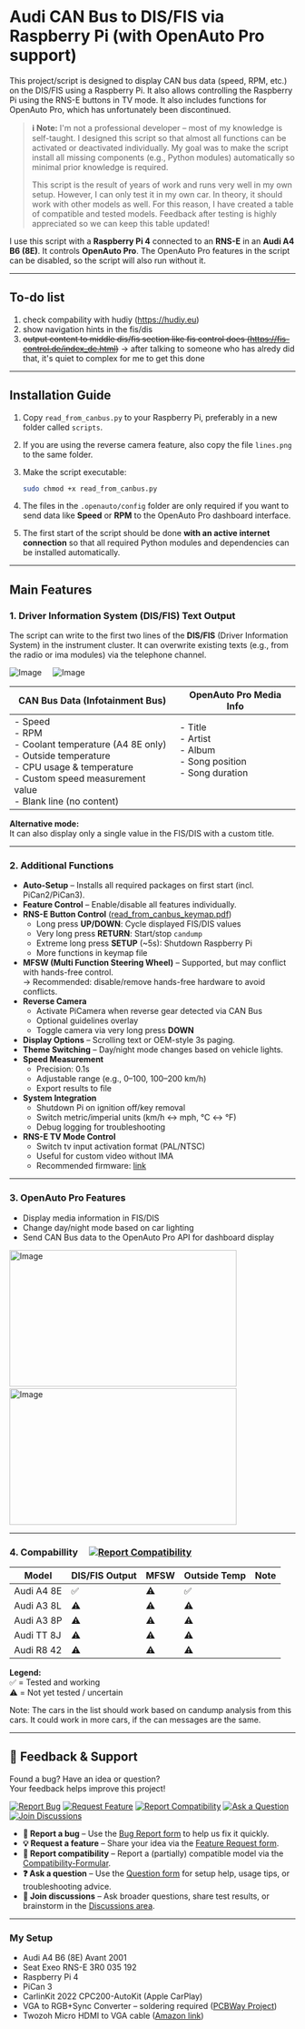 # Audi CAN Bus to DIS/FIS via Raspberry Pi (with OpenAuto Pro support)

This project/script is designed to display CAN bus data (speed, RPM, etc.) on the DIS/FIS using a Raspberry Pi. It also allows controlling the Raspberry Pi using the RNS-E buttons in TV mode. It also includes functions for OpenAuto Pro, which has unfortunately been discontinued.

> **ℹ️ Note:**
> I'm not a professional developer – most of my knowledge is self-taught. I designed this script so that almost all functions can be activated or deactivated individually. My goal was to make the script install all missing components (e.g., Python modules) automatically so minimal prior knowledge is required.
> 
> This script is the result of years of work and runs very well in my own setup. However, I can only test it in my own car. In theory, it should work with other models as well. For this reason, I have created a table of compatible and tested models. Feedback after testing is highly appreciated so we can keep this table updated!

I use this script with a **Raspberry Pi 4** connected to an **RNS-E** in an **Audi A4 B6 (8E)**. It controls **OpenAuto Pro**. The OpenAuto Pro features in the script can be disabled, so the script will also run without it.

---

## To-do list

1. check compability with hudiy (https://hudiy.eu)
2. show navigation hints in the fis/dis
3. ~~output content to middle dis/fis section like fis control does (https://fis-control.de/index_de.html)~~ -> after talking to someone who has alredy did that, it's quiet to complex for me to get this done

---

## Installation Guide

1. Copy `read_from_canbus.py` to your Raspberry Pi, preferably in a new folder called `scripts`.

2. If you are using the reverse camera feature, also copy the file `lines.png` to the same folder.

3. Make the script executable:
   ```bash
   sudo chmod +x read_from_canbus.py
   ```

4. The files in the `.openauto/config` folder are only required if you want to send data like **Speed** or **RPM** to the OpenAuto Pro dashboard interface.

5. The first start of the script should be done **with an active internet connection** so that all required Python modules and dependencies can be installed automatically.

---


## Main Features


### 1. Driver Information System (DIS/FIS) Text Output
The script can write to the first two lines of the **DIS/FIS** (Driver Information System) in the instrument cluster. It can overwrite existing texts (e.g., from the radio or ima modules) via the telephone channel.

![Image](https://github.com/user-attachments/assets/f16e3018-3c32-4819-99f9-9a51ef2f099c) &nbsp;&nbsp;&nbsp; ![Image](https://github.com/user-attachments/assets/abfc84b0-341d-49f7-b662-1df58eaa0d3d)

| **CAN Bus Data (Infotainment Bus)** | **OpenAuto Pro Media Info** |
|-------------------------------------|-----------------------------|
| - Speed<br>- RPM<br>- Coolant temperature (A4 8E only)<br>- Outside temperature<br>- CPU usage & temperature<br>- Custom speed measurement value<br>- Blank line (no content) | - Title<br>- Artist<br>- Album<br>- Song position<br>- Song duration <br> <br> <br> |


**Alternative mode:**  
It can also display only a single value in the FIS/DIS with a custom title.

---

### 2. Additional Functions

- **Auto-Setup** – Installs all required packages on first start (incl. PiCan2/PiCan3).
- **Feature Control** – Enable/disable all features individually.
- **RNS-E Button Control** ([read_from_canbus_keymap.pdf](read_from_canbus_keymap.pdf))
  - Long press **UP/DOWN**: Cycle displayed FIS/DIS values
  - Very long press **RETURN**: Start/stop `candump`
  - Extreme long press **SETUP** (~5s): Shutdown Raspberry Pi
  - More functions in keymap file
- **MFSW (Multi Function Steering Wheel)** – Supported, but may conflict with hands-free control.  
  → Recommended: disable/remove hands-free hardware to avoid conflicts.
- **Reverse Camera**
  - Activate PiCamera when reverse gear detected via CAN Bus
  - Optional guidelines overlay
  - Toggle camera via very long press **DOWN**
- **Display Options** – Scrolling text or OEM-style 3s paging.
- **Theme Switching** – Day/night mode changes based on vehicle lights.
- **Speed Measurement**
  - Precision: 0.1s
  - Adjustable range (e.g., 0–100, 100–200 km/h)
  - Export results to file
- **System Integration**
  - Shutdown Pi on ignition off/key removal
  - Switch metric/imperial units (km/h ↔ mph, °C ↔ °F)
  - Debug logging for troubleshooting
- **RNS-E TV Mode Control**
  - Switch tv input activation format (PAL/NTSC)
  - Useful for custom video without IMA
  - Recommended firmware: [link](https://rnse.pcbbc.co.uk/index.php)
---

### 3. OpenAuto Pro Features

- Display media information in FIS/DIS  
- Change day/night mode based on car lighting  
- Send CAN Bus data to the OpenAuto Pro API for dashboard display  

<img width="400" height="240" alt="Image" src="https://github.com/user-attachments/assets/01535419-f95a-4656-b91c-9c4fa2c4af94" />  &nbsp;&nbsp;&nbsp; <img width="400" height="240" alt="Image" src="https://github.com/user-attachments/assets/4f004626-ab8b-4a4a-9990-ed9ffc31d536" />

---

### 4. Compabillity &nbsp;&nbsp;&nbsp; [![Report Compatibility](https://img.shields.io/badge/🚗%20Report%20Compatibility-orange)](https://github.com/noobychris/audi-can-rpi/issues/new?labels=compatibility&template=report_compatibility.yml)

| Model        | DIS/FIS Output | MFSW | Outside Temp | Note |
|--------------|----------------|------|--------------|------|
| Audi A4 8E   | ✅              | ⚠️    | ✅           |      |
| Audi A3 8L   | ⚠️              | ⚠️    | ⚠️           |      |
| Audi A3 8P   | ⚠️              | ⚠️    | ⚠️           |      |
| Audi TT 8J   | ⚠️              | ⚠️    | ⚠️           |      |
| Audi R8 42   | ⚠️              | ⚠️    | ⚠️           |      |

**Legend:**  
✅ = Tested and working  
⚠️ = Not yet tested / uncertain 

Note: The cars in the list should work based on candump analysis from this cars. It could work in more cars, if the can messages are the same.

---

## 📨 Feedback & Support

Found a bug? Have an idea or question?  
Your feedback helps improve this project!

[![Report Bug](https://img.shields.io/badge/🐞%20Report%20Bug-red)](https://github.com/noobychris/audi-can-rpi/issues/new?template=bug_report.yml&labels=bug)
[![Request Feature](https://img.shields.io/badge/💡%20Request%20Feature-blue)](https://github.com/noobychris/audi-can-rpi/issues/new?template=feature_request.yml&labels=enhancement)
[![Report Compatibility](https://img.shields.io/badge/🚗%20Report%20Compatibility-orange)](https://github.com/noobychris/audi-can-rpi/issues/new?labels=compatibility&template=report_compatibility.yml)
[![Ask a Question](https://img.shields.io/badge/❓%20Ask%20a%20Question-purple)](https://github.com/noobychris/audi-can-rpi/issues/new?template=question.yml&labels=question)
[![Join Discussions](https://img.shields.io/badge/💬%20Join%20Discussions-green)](https://github.com/noobychris/audi-can-rpi/discussions)

- **🐞 Report a bug** – Use the [Bug Report form](https://github.com/noobychris/audi-can-rpi/issues/new?template=bug_report.yml&labels=bug) to help us fix it quickly.
- **💡 Request a feature** – Share your idea via the [Feature Request form](https://github.com/noobychris/audi-can-rpi/issues/new?template=feature_request.yml&labels=enhancement).
- **🚗 Report compatibility** –  Report a (partially) compatible model via the [Compatibility-Formular](https://github.com/noobychris/audi-can-rpi/issues/new?labels=compatibility&template=report_compatibility.yml).
- **❓ Ask a question** – Use the [Question form](https://github.com/noobychris/audi-can-rpi/issues/new?template=question.yml&labels=question) for setup help, usage tips, or troubleshooting advice.
- **💬 Join discussions** – Ask broader questions, share test results, or brainstorm in the [Discussions area](https://github.com/noobychris/audi-can-rpi/discussions).

---

### My Setup

- Audi A4 B6 (8E) Avant 2001  
- Seat Exeo RNS-E 3R0 035 192  
- Raspberry Pi 4  
- PiCan 3  
- CarlinKit 2022 CPC200-AutoKit (Apple CarPlay)  
- VGA to RGB+Sync Converter – soldering required ([PCBWay Project](https://www.pcbway.com/project/shareproject/VGA_to_RGB_Sync_Converter_f202899d.html))  
- Twozoh Micro HDMI to VGA cable ([Amazon link](https://www.amazon.de/dp/B0CC9CVRDV))  
